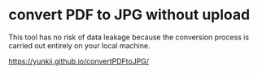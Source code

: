 # convert PDF to JPG without upload
This tool has no risk of data leakage because the conversion process is carried out entirely on your local machine.

https://yunkii.github.io/convertPDFtoJPG/
